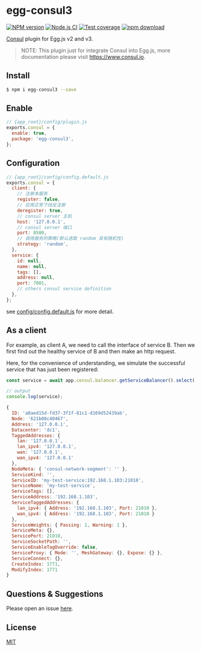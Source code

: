 # egg-consul3

[![NPM version][npm-image]][npm-url]
[![Node.js CI](https://github.com/RABC-Digital/egg-consul3/actions/workflows/nodejs.yml/badge.svg)](https://github.com/RABC-Digital/egg-consul3/actions/workflows/nodejs.yml)
[![Test coverage][codecov-image]][codecov-url]
[![npm download][download-image]][download-url]

[npm-image]: https://img.shields.io/npm/v/egg-consul3.svg?style=flat-square
[npm-url]: https://npmjs.org/package/egg-consul3
[codecov-image]: https://img.shields.io/codecov/c/github/RABC-Digital/egg-consul3.svg?style=flat-square
[codecov-url]: https://codecov.io/github/RABC-Digital/egg-consul3?branch=master
[download-image]: https://img.shields.io/npm/dm/egg-consul3.svg?style=flat-square
[download-url]: https://npmjs.org/package/egg-consul3

[Consul](https://www.consul.io) plugin for Egg.js v2 and v3.

> NOTE: This plugin just for integrate Consul into Egg.js, more documentation please visit https://www.consul.io.


## Install

```bash
$ npm i egg-consul3 --save
```

## Enable

```js
// {app_root}/config/plugin.js
exports.consul = {
  enable: true,
  package: 'egg-consul3',
};
```

## Configuration

```js
// {app_root}/config/config.default.js
exports.consul = {
  client: {
    // 注册本服务
    register: false,
    // 应用正常下线反注册
    deregister: true,
    // consul server 主机
    host: '127.0.0.1',
    // consul server 端口
    port: 8500,
    // 调用服务的策略(默认选取 random 具有随机性)
    strategy: 'random',
  },
  service: {
    id: null,
    name: null,
    tags: [],
    address: null,
    port: 7001,
    // others consul service definition
  },
};
```

see [config/config.default.js](config/config.default.js) for more detail.

## As a client

For example, as client A, we need to call the interface of service B. Then we first find out the healthy service of B and then make an http request.

Here, for the convenience of understanding, we simulate the successful service that has just been registered:

```js
const service = await app.consul.balancer.getServiceBalancer().select('my-test-service');

// output
console.log(service);
```

```js
{
  ID: 'a8aed15d-fd37-3f1f-81c1-d169d52439ab',
  Node: '621b00c40467',
  Address: '127.0.0.1',
  Datacenter: 'dc1',
  TaggedAddresses: {
    lan: '127.0.0.1',
    lan_ipv4: '127.0.0.1',
    wan: '127.0.0.1',
    wan_ipv4: '127.0.0.1'
  },
  NodeMeta: { 'consul-network-segment': '' },
  ServiceKind: '',
  ServiceID: 'my-test-service:192.168.1.103:21010',
  ServiceName: 'my-test-service',
  ServiceTags: [],
  ServiceAddress: '192.168.1.103',
  ServiceTaggedAddresses: {
    lan_ipv4: { Address: '192.168.1.103', Port: 21010 },
    wan_ipv4: { Address: '192.168.1.103', Port: 21010 }
  },
  ServiceWeights: { Passing: 1, Warning: 1 },
  ServiceMeta: {},
  ServicePort: 21010,
  ServiceSocketPath: '',
  ServiceEnableTagOverride: false,
  ServiceProxy: { Mode: '', MeshGateway: {}, Expose: {} },
  ServiceConnect: {},
  CreateIndex: 1771,
  ModifyIndex: 1771
}
```


## Questions & Suggestions

Please open an issue [here](https://github.com/RABC-Digital/egg-consul3/issues).

## License

[MIT](LICENSE)
